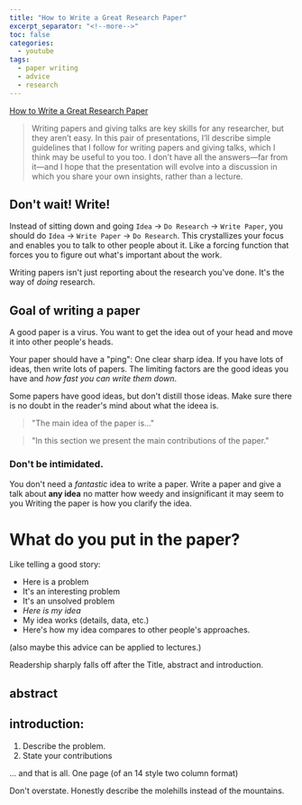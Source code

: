 ```yaml
---
title: "How to Write a Great Research Paper"
excerpt_separator: "<!--more-->"
toc: false
categories:
  - youtube
tags:
  - paper writing
  - advice
  - research
---
```


[How to Write a Great Research Paper](https://www.youtube.com/watch?v=WP-FkUaOcOM)

> Writing papers and giving talks are key skills for any researcher, but they aren’t easy. In this pair of presentations, I’ll describe simple guidelines that I follow for writing papers and giving talks, which I think may be useful to you too. I don’t have all the answers—far from it—and I hope that the presentation will evolve into a discussion in which you share your own insights, rather than a lecture.

## Don't wait! Write!

Instead of sitting down and going `Idea` -> `Do Research` -> `Write Paper`, you should do `Idea` -> `Write Paper` -> `Do Research`.
This crystallizes your focus and enables you to talk to other people about it.
Like a forcing function that forces you to figure out what's important about the work.

Writing papers isn't just reporting about the research you've done. It's the way of *doing* research.

## Goal of writing a paper

A good paper is a virus. You want to get the idea out of your head and move it into other people's heads.

Your paper should have a "ping": One clear sharp idea.
If you have lots of ideas, then write lots of papers.
The limiting factors are the good ideas you have and *how fast you can write them down*.

Some papers have good ideas, but don't distill those ideas. Make sure there is no doubt in the reader's mind about what the ideea is.

> "The main idea of the paper is..."

> "In this section we present the main contributions of the paper."

### Don't be intimidated.

You don't need a _fantastic_ idea to write a paper. 
Write a paper and give a talk about __any idea__
no matter how weedy and insignificant it may seem to you
Writing the paper is how you clarify the idea.




# What do you put in the paper?

Like telling a good story:

- Here is a problem
- It's an interesting problem
- It's an unsolved problem
- *Here is my idea*
- My idea works (details, data, etc.)
- Here's how my idea compares to other people's approaches.

(also maybe this advice can be applied to lectures.)

Readership  sharply falls off after the Title, abstract and introduction.

## abstract

## introduction:

1. Describe the problem.
2. State your contributions

... and that is all. One page (of an 14 style two column format)

Don't overstate. 
Honestly describe the molehills instead of the mountains.













